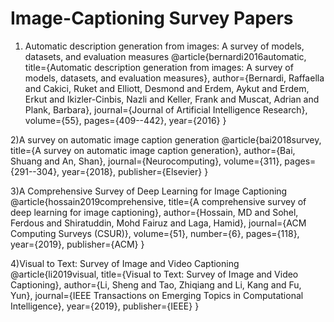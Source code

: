 # Image-Captioning Survey Papers

1) Automatic description generation from images: A survey of models, datasets, and evaluation measures 
@article{bernardi2016automatic,
  title={Automatic description generation from images: A survey of models, datasets, and evaluation measures},
  author={Bernardi, Raffaella and Cakici, Ruket and Elliott, Desmond and Erdem, Aykut and Erdem, Erkut and Ikizler-Cinbis, Nazli and Keller, Frank and Muscat, Adrian and Plank, Barbara},
  journal={Journal of Artificial Intelligence Research},
  volume={55},
  pages={409--442},
  year={2016}
}

2)A survey on automatic image caption generation
@article{bai2018survey,
  title={A survey on automatic image caption generation},
  author={Bai, Shuang and An, Shan},
  journal={Neurocomputing},
  volume={311},
  pages={291--304},
  year={2018},
  publisher={Elsevier}
}

3)A Comprehensive Survey of Deep Learning for Image Captioning
@article{hossain2019comprehensive,
  title={A comprehensive survey of deep learning for image captioning},
  author={Hossain, MD and Sohel, Ferdous and Shiratuddin, Mohd Fairuz and Laga, Hamid},
  journal={ACM Computing Surveys (CSUR)},
  volume={51},
  number={6},
  pages={118},
  year={2019},
  publisher={ACM}
}

4)Visual to Text: Survey of Image and Video Captioning
@article{li2019visual,
  title={Visual to Text: Survey of Image and Video Captioning},
  author={Li, Sheng and Tao, Zhiqiang and Li, Kang and Fu, Yun},
  journal={IEEE Transactions on Emerging Topics in Computational Intelligence},
  year={2019},
  publisher={IEEE}
}

